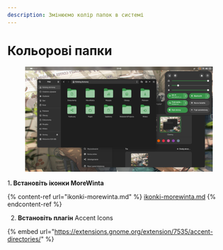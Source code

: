 ```yaml
---
description: Змінюємо колір папок в системі
---
```


# Кольорові папки

<figure><img src="../../.gitbook/assets/image (1) (1) (1) (1).png" alt=""><figcaption></figcaption></figure>

&#x31;**. Встановіть іконки MoreWinta**

{% content-ref url="ikonki-morewinta.md" %}
[ikonki-morewinta.md](ikonki-morewinta.md)
{% endcontent-ref %}

2. **Встановіть плагін** Accent Icons

{% embed url="https://extensions.gnome.org/extension/7535/accent-directories/" %}

